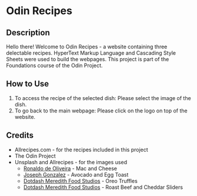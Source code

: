 # Odin Recipes

## Description

Hello there! Welcome to Odin Recipes - a website containing three delectable recipes. HyperText Markup Language and Cascading Style Sheets were used to build the webpages. This project is part of the Foundations course of the Odin Project.

## How to Use
1. To access the recipe of the selected dish: Please select the image of the dish.
2. To go back to the main webpage: Please click on the logo on top of the website.

## Credits
- Allrecipes.com - for the recipes included in this project
- The Odin Project
- Unsplash and Allrecipes - for the images used
    - [Ronaldo de Oliveira](https://unsplash.com/photos/baked-mac-on-round-black-ceramic-plate-tf2dNkqagyc) - Mac and Cheese
    - [Joseph Gonzalez](https://unsplash.com/photos/sandwich-with-boiled-egg-fdlZBWIP0aM) - Avocado and Egg Toast
    - [Dotdash Meredith Food Studios](https://www.allrecipes.com/recipe/127491/easy-oreo-truffles/) - Oreo Truffles
    - [Dotdash Meredith Food Studios](https://www.allrecipes.com/roast-beef-and-cheddar-sliders-recipe-8650250) - Roast Beef and Cheddar Sliders